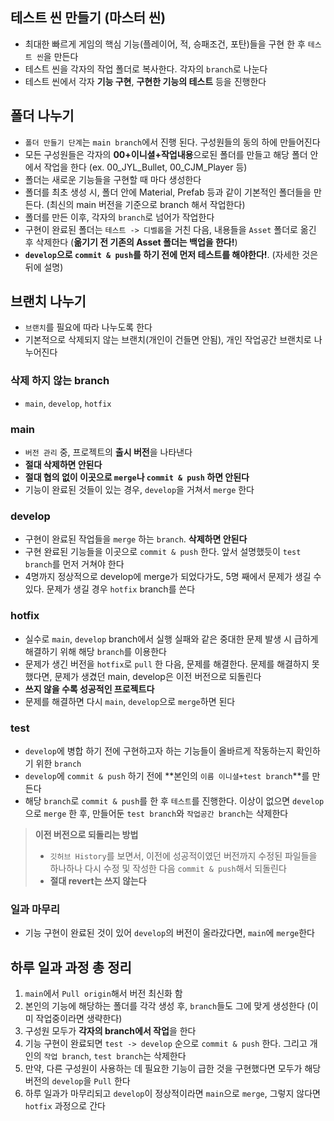 ## 테스트 씬 만들기 (마스터 씬)
- 최대한 빠르게 게임의 핵심 기능(플레이어, 적, 승패조건, 포탄)들을 구현 한 후 `테스트 씬`을 만든다
- 테스트 씬을 각자의 작업 폴더로 복사한다. 각자의 `branch`로 나눈다
- 테스트 씬에서 각자 **기능 구현**, **구현한 기능의 테스트** 등을 진행한다

## 폴더 나누기
- `폴더 만들기 단계`는 `main branch`에서 진행 된다. 구성원들의 동의 하에 만들어진다
- 모든 구성원들은 각자의 **00+이니셜+작업내용**으로된 폴더를 만들고 해당 폴더 안에서 작업을 한다 (ex. 00_JYL_Bullet, 00_CJM_Player 등)
- 폴더는 새로운 기능들을 구현할 때 마다 생성한다
- 폴더를 최초 생성 시, 폴더 안에 Material, Prefab 등과 같이 기본적인 폴더들을 만든다. (최신의 main 버전을 기준으로 branch 해서 작업한다)
- 폴더를 만든 이후, 각자의 `branch`로 넘어가 작업한다
- 구현이 완료된 폴더는 `테스트 -> 디벨롭`을 거친 다음, 내용들을 `Asset` 폴더로 옮긴 후 삭제한다 (**옮기기 전 기존의 Asset 폴더는 백업을 한다!**)
- **`develop`으로 `commit & push`를 하기 전에 먼저 테스트를 해야한다!**. (자세한 것은 뒤에 설명)

## 브랜치 나누기
- `브랜치`를 필요에 따라 나누도록 한다
- 기본적으로 삭제되지 않는 브랜치(개인이 건들면 안됨), 개인 작업공간 브랜치로 나누어진다
### 삭제 하지 않는 branch
- `main`, `develop`, `hotfix`

### main
- `버전 관리` 중, 프로젝트의 **출시 버전**을 나타낸다
- **절대 삭제하면 안된다**
- **절대 협의 없이 이곳으로 `merge`나 `commit & push` 하면 안된다**
- 기능이 완료된 것들이 있는 경우, `develop`을 거쳐서 `merge` 한다

### develop
- 구현이 완료된 작업들을 `merge` 하는 `branch`. **삭제하면 안된다**
- 구현 완료된 기능들을 이곳으로 `commit & push` 한다. 앞서 설명했듯이 `test branch`를 먼저 거쳐야 한다
- 4명까지 정상적으로 develop에 merge가 되었다가도, 5명 째에서 문제가 생길 수 있다. 문제가 생길 경우 `hotfix` branch를 쓴다

### hotfix
- 실수로 `main`, `develop` branch에서 실행 실패와 같은 중대한 문제 발생 시 급하게 해결하기 위해 해당 `branch`를 이용한다
- 문제가 생긴 버전을 `hotfix`로 `pull` 한 다음, 문제를 해결한다. 문제를 해결하지 못했다면, 문제가 생겼던 main, develop은 이전 버전으로 되돌린다
- **쓰지 않을 수록 성공적인 프로젝트다**
- 문제를 해결하면 다시 `main`, `develop`으로 `merge`하면 된다

### test
- `develop`에 병합 하기 전에 구현하고자 하는 기능들이 올바르게 작동하는지 확인하기 위한 `branch`
- `develop`에 `commit & push` 하기 전에 **본인의 `이름 이니셜+test branch`**를 만든다
-  해당 `branch`로 `commit & push`를 한 후 `테스트`를 진행한다. 이상이 없으면 `develop`으로 `merge` 한 후, 만들어둔 `test branch`와 `작업공간 branch`는 삭제한다

> __이전 버전으로 되돌리는 방법__
> - `깃허브 History`를 보면서, 이전에 성공적이였던 버전까지 수정된 파일들을 하나하나 다시 수정 및 작성한 다음  `commit & push`해서 되돌린다
> - **절대 revert는 쓰지 않는다**

### 일과 마무리
- 기능 구현이 완료된 것이 있어 `develop`의 버전이 올라갔다면, `main`에 `merge`한다

## 하루 일과 과정 총 정리
1. `main`에서 `Pull origin`해서 버전 최신화 함
2. 본인의 기능에 해당하는 폴더를 각각 생성 후, `branch`들도 그에 맞게 생성한다 (이미 작업중이라면 생략한다)
3. 구성원 모두가 **각자의 branch에서 작업**을 한다
4. 기능 구현이 완료되면 `test -> develop` 순으로 `commit & push` 한다. 그리고 개인의 `작업 branch`, `test branch`는 삭제한다
5. 만약, 다른 구성원이 사용하는 데 필요한 기능이 급한 것을 구현했다면 모두가 해당 버전의 `develop`을 `Pull` 한다
7. 하루 일과가 마무리되고 `develop`이 정상적이라면 `main`으로 `merge`, 그렇지 않다면 `hotfix` 과정으로 간다